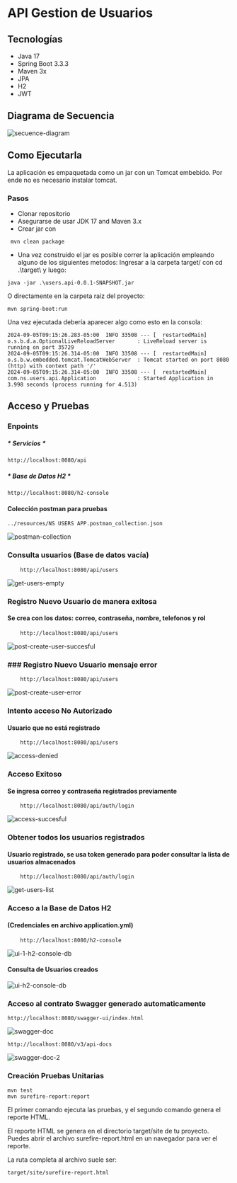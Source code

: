 # API Gestion de Usuarios

## Tecnologías
* Java 17
* Spring Boot 3.3.3
* Maven 3x
* JPA
* H2
* JWT

## Diagrama de Secuencia
![secuence-diagram](https://github.com/user-attachments/assets/5d55156a-481a-4434-b0e5-6716c4364062)

## Como Ejecutarla

La aplicación es empaquetada como un jar con un Tomcat embebido. Por ende no es necesario instalar tomcat.

### Pasos

* Clonar repositorio
* Asegurarse de usar JDK 17 and Maven 3.x
* Crear jar con
  
```
 mvn clean package 
 ```
* Una vez construido el jar es posible correr la aplicación empleando alguno de los siguientes metodos:
    Ingresar a la carpeta target/  con cd .\target\ y luego:
```
java -jar .\users.api-0.0.1-SNAPSHOT.jar
```
O directamente en la carpeta raiz del proyecto:
```
mvn spring-boot:run
```

Una vez ejecutada debería aparecer algo como esto en la consola:
```
2024-09-05T09:15:26.283-05:00  INFO 33508 --- [  restartedMain] o.s.b.d.a.OptionalLiveReloadServer       : LiveReload server is running on port 35729
2024-09-05T09:15:26.314-05:00  INFO 33508 --- [  restartedMain] o.s.b.w.embedded.tomcat.TomcatWebServer  : Tomcat started on port 8080 (http) with context path '/'
2024-09-05T09:15:26.314-05:00  INFO 33508 --- [  restartedMain] com.ns.users.api.Application             : Started Application in 3.998 seconds (process running for 4.513)
```


## Acceso y Pruebas

### Enpoints
##### * Servicios *
```
http://localhost:8080/api
```
##### * Base de Datos H2 *
```
http://localhost:8080/h2-console
```

#### Colección postman para pruebas
```
../resources/NS USERS APP.postman_collection.json
```
![postman-collection](https://github.com/user-attachments/assets/ad6a852e-a429-473a-8066-a44cb60c0578)


### Consulta usuarios (Base de datos vacía)
```
    http://localhost:8080/api/users
```
![get-users-empty](https://github.com/user-attachments/assets/8973c2a5-7988-420d-96ec-2753607d5c30)

### Registro Nuevo Usuario de manera exitosa
#### Se crea con los datos: correo, contraseña, nombre, telefonos y rol
```
    http://localhost:8080/api/users
```
![post-create-user-succesful](https://github.com/user-attachments/assets/15d4438e-ebe8-40b1-a6a9-407d4aba3615)

### ### Registro Nuevo Usuario mensaje error
```
    http://localhost:8080/api/users
```
![post-create-user-error](https://github.com/user-attachments/assets/e214546b-9c95-4cb5-8c63-5e10651936ab)

### Intento acceso No Autorizado
#### Usuario que no está registrado
```
    http://localhost:8080/api/users
```
![access-denied](https://github.com/user-attachments/assets/83bab363-4e68-4b23-8c59-54cd02e7572a)

### Acceso Exitoso
#### Se ingresa correo y contraseña registrados previamente
```
    http://localhost:8080/api/auth/login
```
![access-succesful](https://github.com/user-attachments/assets/33eea804-04a2-409f-a71f-4119ac1308a8)

### Obtener todos los usuarios registrados
#### Usuario registrado, se usa token generado para poder consultar la lista de usuarios almacenados
```
    http://localhost:8080/api/auth/login
```
![get-users-list](https://github.com/user-attachments/assets/e9ad8709-51d2-4e4c-8f95-408cacec72b0)

### Acceso a la Base de Datos H2
#### (Credenciales en archivo application.yml)
```
    http://localhost:8080/h2-console
```

![ui-1-h2-console-db](https://github.com/user-attachments/assets/d6689f08-8aed-4b20-aba2-53b4f93803b5)

#### Consulta de Usuarios creados
![ui-h2-console-db](https://github.com/user-attachments/assets/d6e1a394-6a26-464a-acb7-4fffe50c6e28)

### Acceso al contrato Swagger generado automaticamente
```
http://localhost:8080/swagger-ui/index.html
```
![swagger-doc](https://github.com/user-attachments/assets/0b52ffa5-13dc-45b0-aead-2a37a802b097)
```
http://localhost:8080/v3/api-docs
```
![swagger-doc-2](https://github.com/user-attachments/assets/7b43a9fa-017c-45db-b443-8631b755978e)

### Creación Pruebas Unitarias
```
mvn test
mvn surefire-report:report
```
El primer comando ejecuta las pruebas, y el segundo comando genera el reporte HTML.

El reporte HTML se genera en el directorio target/site de tu proyecto. Puedes abrir el archivo surefire-report.html en un navegador para ver el reporte.

La ruta completa al archivo suele ser:
```
target/site/surefire-report.html
```


